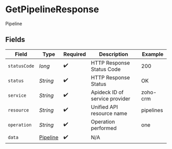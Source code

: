 # GetPipelineResponse

Pipeline


## Fields

| Field                                           | Type                                            | Required                                        | Description                                     | Example                                         |
| ----------------------------------------------- | ----------------------------------------------- | ----------------------------------------------- | ----------------------------------------------- | ----------------------------------------------- |
| `statusCode`                                    | *long*                                          | :heavy_check_mark:                              | HTTP Response Status Code                       | 200                                             |
| `status`                                        | *String*                                        | :heavy_check_mark:                              | HTTP Response Status                            | OK                                              |
| `service`                                       | *String*                                        | :heavy_check_mark:                              | Apideck ID of service provider                  | zoho-crm                                        |
| `resource`                                      | *String*                                        | :heavy_check_mark:                              | Unified API resource name                       | pipelines                                       |
| `operation`                                     | *String*                                        | :heavy_check_mark:                              | Operation performed                             | one                                             |
| `data`                                          | [Pipeline](../../models/components/Pipeline.md) | :heavy_check_mark:                              | N/A                                             |                                                 |